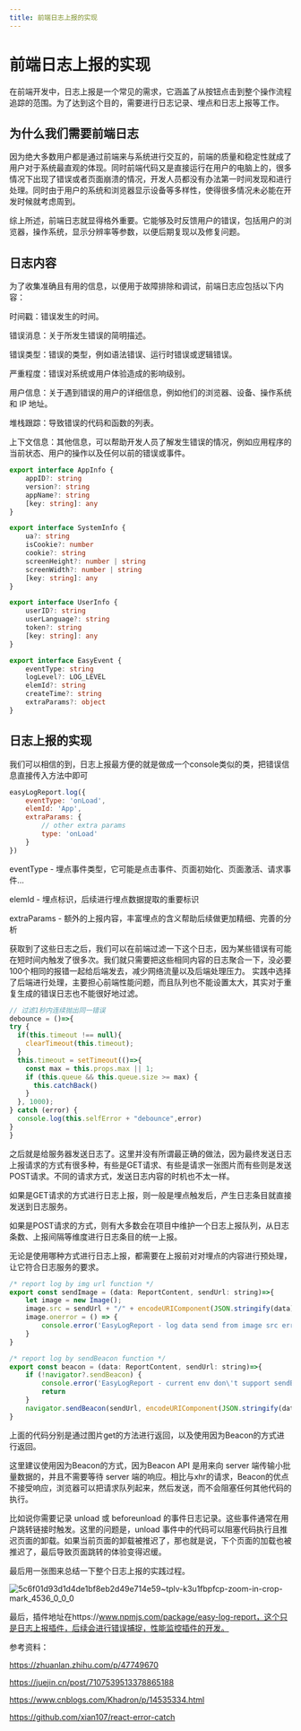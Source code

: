 ```yaml
---
title: 前端日志上报的实现
---
```


# 前端日志上报的实现

在前端开发中，日志上报是一个常见的需求，它涵盖了从按钮点击到整个操作流程追踪的范围。为了达到这个目的，需要进行日志记录、埋点和日志上报等工作。

## 为什么我们需要前端日志

因为绝大多数用户都是通过前端来与系统进行交互的，前端的质量和稳定性就成了用户对于系统最直观的体现。同时前端代码又是直接运行在用户的电脑上的，很多情况下出现了错误或者页面崩溃的情况，开发人员都没有办法第一时间发现和进行处理。同时由于用户的系统和浏览器显示设备等多样性，使得很多情况未必能在开发时候就考虑周到。

综上所述，前端日志就显得格外重要。它能够及时反馈用户的错误，包括用户的浏览器，操作系统，显示分辨率等参数，以便后期复现以及修复问题。

## 日志内容

为了收集准确且有用的信息，以便用于故障排除和调试，前端日志应包括以下内容：

时间戳：错误发生的时间。

错误消息：关于所发生错误的简明描述。

错误类型：错误的类型，例如语法错误、运行时错误或逻辑错误。

严重程度：错误对系统或用户体验造成的影响级别。

用户信息：关于遇到错误的用户的详细信息，例如他们的浏览器、设备、操作系统和 IP 地址。

堆栈跟踪：导致错误的代码和函数的列表。

上下文信息：其他信息，可以帮助开发人员了解发生错误的情况，例如应用程序的当前状态、用户的操作以及任何以前的错误或事件。

```ts
export interface AppInfo {
    appID?: string
    version?: string
    appName?: string
    [key: string]: any
}

export interface SystemInfo {
    ua?: string
    isCookie?: number
    cookie?: string
    screenHeight?: number | string
    screenWidth?: number | string
    [key: string]: any
}

export interface UserInfo {
    userID?: string
    userLanguage?: string
    token?: string
    [key: string]: any
}

export interface EasyEvent {
    eventType: string
    logLevel?: LOG_LEVEL
    elemId?: string
    createTime?: string
    extraParams?: object
}
```

## 日志上报的实现

我们可以相信的到，日志上报最方便的就是做成一个console类似的类，把错误信息直接传入方法中即可
```javascript
easyLogReport.log({
    eventType: 'onLoad',
    elemId: 'App',
    extraParams: {
        // other extra params
        type: 'onLoad'
    }
})
```
eventType - 埋点事件类型，它可能是点击事件、页面初始化、页面激活、请求事件...

elemId - 埋点标识，后续进行埋点数据提取的重要标识

extraParams - 额外的上报内容，丰富埋点的含义帮助后续做更加精细、完善的分析

获取到了这些日志之后，我们可以在前端过滤一下这个日志，因为某些错误有可能在短时间内触发了很多次。我们就只需要把这些相同内容的日志聚合一下，没必要100个相同的报错一起给后端发去，减少网络流量以及后端处理压力。
实践中选择了后端进行处理，主要担心前端性能问题，而且队列也不能设置太大，其实对于重复生成的错误日志也不能很好地过滤。

```javascript
// 过滤1秒内连续抛出同一错误
debounce = ()=>{  
try {
  if(this.timeout !== null){
    clearTimeout(this.timeout);
  }      
  this.timeout = setTimeout(()=>{
    const max = this.props.max || 1;
    if (this.queue && this.queue.size >= max) {
      this.catchBack()
    }
  }, 1000);    
} catch (error) {
  console.log(this.selfError + "debounce",error)
}
}
```

之后就是给服务器发送日志了。这里并没有所谓最正确的做法，因为最终发送日志上报请求的方式有很多种，有些是GET请求、有些是请求一张图片而有些则是发送POST请求。不同的请求方式，发送日志内容的时机也不太一样。

如果是GET请求的方式进行日志上报，则一般是埋点触发后，产生日志条目就直接发送到日志服务。

如果是POST请求的方式，则有大多数会在项目中维护一个日志上报队列，从日志条数、上报间隔等维度进行日志条目的统一上报。

无论是使用哪种方式进行日志上报，都需要在上报前对对埋点的内容进行预处理，让它符合日志服务的要求。

```javascript
/* report log by img url function */
export const sendImage = (data: ReportContent, sendUrl: string)=>{
    let image = new Image();
    image.src = sendUrl + "/" + encodeURIComponent(JSON.stringify(data));
    image.onerror = () => {
        console.error('EasyLogReport - log data send from image src error')
    }
}

/* report log by sendBeacon function */
export const beacon = (data: ReportContent, sendUrl: string)=>{
    if (!navigator?.sendBeacon) {
        console.error('EasyLogReport - current env don\'t support sendBeacon!')
        return
    }
    navigator.sendBeacon(sendUrl, encodeURIComponent(JSON.stringify(data)))
}
```

上面的代码分别是通过图片get的方法进行返回，以及使用因为Beacon的方式进行返回。

这里建议使用因为Beacon的方式，因为Beacon API 是用来向 server 端传输小批量数据的，并且不需要等待 server 端的响应。相比与xhr的请求，Beacon的优点不接受响应，浏览器可以把请求队列起来，然后发送，而不会阻塞任何其他代码的执行。

比如说你需要记录 unload 或 beforeunload 的事件日志记录。这些事件通常在用户跳转链接时触发。这里的问题是，unload 事件中的代码可以阻塞代码执行且推迟页面的卸载。如果当前页面的卸载被推迟了，那也就是说，下个页面的加载也被推迟了，最后导致页面跳转的体验变得迟缓。

最后用一张图来总结一下整个日志上报的实践过程。

![5c6f01d93d1d4de1bf8eb2d49e714e59~tplv-k3u1fbpfcp-zoom-in-crop-mark_4536_0_0_0](https://user-images.githubusercontent.com/2912039/230709216-1b491c6c-3704-4103-ba06-b057f33422b8.jpg)

最后，插件地址在https://www.npmjs.com/package/easy-log-report，这个只是日志上报插件，后续会进行错误捕捉，性能监控插件的开发。

参考资料：

https://zhuanlan.zhihu.com/p/47749670

https://juejin.cn/post/7107539513378865188

https://www.cnblogs.com/Khadron/p/14535334.html

https://github.com/xian107/react-error-catch



